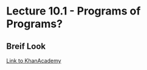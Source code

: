 # Lecture 10.1 - Programs of Programs?

## Breif Look
[Link to KhanAcademy](https://www.khanacademy.org/computing/computer-programming/programming#intro-to-programming)
